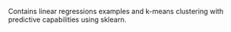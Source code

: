 Contains linear regressions examples and k-means clustering with predictive capabilities using sklearn.

